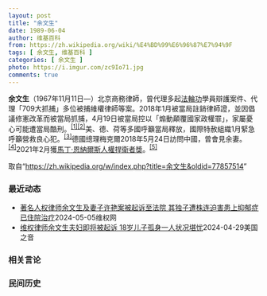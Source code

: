 ```yaml
---
layout: post
title: "余文生"
date: 1989-06-04
author: 维基百科
from: https://zh.wikipedia.org/wiki/%E4%BD%99%E6%96%87%E7%94%9F
tags: [ 余文生, 维基百科 ]
categories: [ 余文生 ]
photo: https://i.imgur.com/zc9Io71.jpg
comments: true
---
```

<div class="mw-content-ltr mw-parser-output" lang="zh" dir="ltr">
<p><b>余文生</b>（1967年11月11日<span class="useeditintro" title="Template:BLP editintro">—</span>）北京商務律師，曾代理多起<a href="/wiki/%E6%B3%95%E8%BC%AA%E5%8A%9F" class="mw-redirect" title="法輪功">法輪功</a>學員辯護案件、代理「709大抓捕」多位被捕維權律師等案。2018年1月被當局註銷律師證，並因倡議修憲改革而被當局抓捕，4月19日被當局控以「煽動顛覆國家政權罪」，家屬憂心可能遭當局酷刑。<sup id="cite_ref-EPO0420_1-0" class="reference"><a href="#cite_note-EPO0420-1">[1]</a></sup><sup id="cite_ref-bbc17_2-0" class="reference"><a href="#cite_note-bbc17-2">[2]</a></sup>美、德、荷等多國呼籲當局釋放，國際特赦組織1月緊急呼籲營救良心犯。<sup id="cite_ref-amnesty_3-0" class="reference"><a href="#cite_note-amnesty-3">[3]</a></sup>德國總理梅克爾2018年5月24日訪問中國，曾會見余妻。<sup id="cite_ref-4" class="reference"><a href="#cite_note-4">[4]</a></sup>2021年2月獲<a href="/wiki/%E9%A9%AC%E4%B8%81%C2%B7%E6%81%A9%E7%BA%B3%E5%B0%94%E6%96%AF%E4%BA%BA%E6%9D%83%E6%8D%8D%E5%8D%AB%E8%80%85%E5%A5%96" title="马丁·恩纳尔斯人权捍卫者奖">馬丁·恩納爾斯人權捍衛者獎</a>。<sup id="cite_ref-5" class="reference"><a href="#cite_note-5">[5]</a></sup>
</p>
<meta property="mw:PageProp/toc">
</div><!--esi <esi:include src="/esitest-fa8a495983347898/content" /> --><noscript><img src="https://login.wikimedia.org/wiki/Special:CentralAutoLogin/start?type=1x1" alt="" width="1" height="1" style="border: none; position: absolute;"></noscript>
<div class="printfooter" data-nosnippet="">取自“<a dir="ltr" href="https://zh.wikipedia.org/w/index.php?title=余文生&amp;oldid=77857514">https://zh.wikipedia.org/w/index.php?title=余文生&amp;oldid=77857514</a>”</div><div id="recent-news"><h3>最近动态</h3><ul><li><a href="https://nodebe4.github.io/waimei/2024-05-05/%E8%91%97%E5%90%8D%E4%BA%BA%E6%9D%83%E5%BE%8B%E5%B8%88%E4%BD%99%E6%96%87%E7%94%9F%E5%8F%8A%E5%A6%BB%E5%AD%90%E8%AE%B8%E8%89%B3%E6%A1%88%E8%A2%AB%E8%B5%B7%E8%AF%89%E8%87%B3%E6%B3%95%E9%99%A2-%E5%85%B6%E7%8B%AC%E5%AD%90%E9%81%AD%E6%A0%AA%E8%BF%9E%E8%BF%AB%E5%AE%B3%E6%82%A3%E4%B8%8A%E6%8A%91%E9%83%81%E7%97%87%E5%B7%B2%E4%BD%8F%E9%99%A2%E6%B2%BB%E7%96%97" title="著名人权律师余文生及妻子许艳案被起诉至法院 其独子遭株连迫害患上抑郁症已住院治疗—— （维权网信息中心报道）2024年5月6日，本网获悉：著名人权律师余文生及妻子许艳所谓的涉嫌“煽动颠覆国家政权...">著名人权律师余文生及妻子许艳案被起诉至法院  其独子遭株连迫害患上抑郁症已住院治疗</a><time>2024-05-05</time><a class="tag">维权网</a></li>
<li><a href="https://nodebe4.github.io/waimei/2024-04-29/%E7%BB%B4%E6%9D%83%E5%BE%8B%E5%B8%88%E4%BD%99%E6%96%87%E7%94%9F%E5%A4%AB%E5%A6%87%E5%8D%B3%E5%B0%86%E8%A2%AB%E8%B5%B7%E8%AF%89-18%E5%B2%81%E5%84%BF%E5%AD%90%E5%AD%A4%E8%BA%AB%E4%B8%80%E4%BA%BA%E7%8A%B6%E5%86%B5%E5%A0%AA%E5%BF%A7" title="维权律师余文生夫妇即将被起诉 18岁儿子孤身一人状况堪忧—— Mon, 29 Apr 2024 17:01:58 GMT 资料照：中国著名人权律师余文生和妻子许艳 （照片来自维权网） 香港 —&nbsp;...">维权律师余文生夫妇即将被起诉 18岁儿子孤身一人状况堪忧</a><time>2024-04-29</time><a class="tag">美国之音</a></li>
</ul></div><div id="open-opinion"><h3>相关言论</h3><ul></ul></div><div id="mjls-record"><h3>民间历史</h3><ul></ul></div>